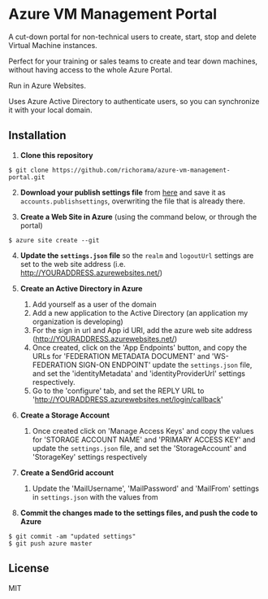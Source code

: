 # Azure VM Management Portal

A cut-down portal for non-technical users to create, start, stop and delete Virtual Machine instances.

Perfect for your training or sales teams to create and tear down machines, without having access to the whole Azure Portal.

Run in Azure Websites.

Uses Azure Active Directory to authenticate users, so you can synchronize it with your local domain.

## Installation

1) __Clone this repository__

```
$ git clone https://github.com/richorama/azure-vm-management-portal.git

```

2) __Download your publish settings file__ from [here](http://go.microsoft.com/fwlink/?LinkId=254432) and save it as `accounts.publishsettings`, overwriting the file that is already there.

3) __Create a Web Site in Azure__ (using the command below, or through the portal)

```
$ azure site create --git
```

4) __Update the `settings.json` file__ so the `realm` and `logoutUrl` settings are set to the web site address (i.e. http://YOURADDRESS.azurewebsites.net/)

5) __Create an Active Directory in Azure__
	1. Add yourself as a user of the domain
	1. Add a new application to the Active Directory (an application my organization is developing)
	1. For the sign in url and App id URI, add the azure web site address (http://YOURADDRESS.azurewebsites.net/)
	1. Once created, click on the 'App Endpoints' button, and copy the URLs for 'FEDERATION METADATA DOCUMENT' and 'WS-FEDERATION SIGN-ON ENDPOINT' update the `settings.json` file, and set the 'identityMetadata' and 'identityProviderUrl' settings respectively.
	1. Go to the 'configure' tab, and set the REPLY URL to 'http://YOURADDRESS.azurewebsites.net/login/callback'

6) __Create a Storage Account__
	1. Once created click on 'Manage Access Keys' and copy the values for 'STORAGE ACCOUNT NAME' and 'PRIMARY ACCESS KEY' and update the `settings.json` file, and set the 'StorageAccount' and 'StorageKey' settings respectively
7) __Create a SendGrid account__
	1. Update the 'MailUsername', 'MailPassword' and 'MailFrom' settings in `settings.json` with the values from 
8) __Commit the changes made to the settings files, and push the code to Azure__

```
$ git commit -am "updated settings"
$ git push azure master
```

## License

MIT